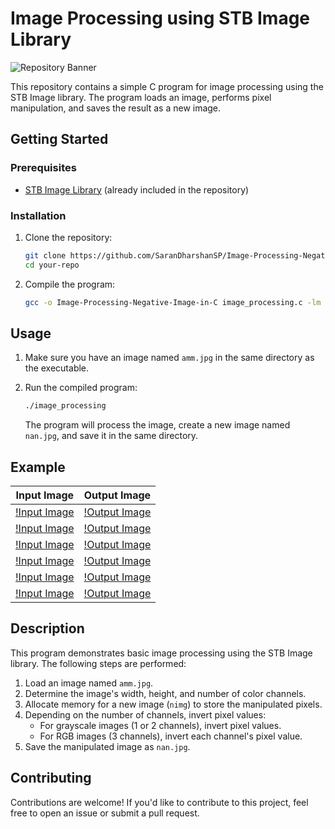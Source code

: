 # Image Processing using STB Image Library

![Repository Banner](https://socialify.git.ci/SaranDharshanSP/Image-Processing-Negative-Image-in-C/image?font=KoHo&language=1&name=1&owner=1&pattern=Floating%20Cogs&stargazers=1&theme=Dark)

This repository contains a simple C program for image processing using the STB Image library. The program loads an image, performs pixel manipulation, and saves the result as a new image.

## Getting Started

### Prerequisites

- [STB Image Library](https://github.com/nothings/stb) (already included in the repository)

### Installation

1. Clone the repository:

   ```sh
   git clone https://github.com/SaranDharshanSP/Image-Processing-Negative-Image-in-C.git
   cd your-repo
   ```

2. Compile the program:

   ```sh
   gcc -o Image-Processing-Negative-Image-in-C image_processing.c -lm
   ```

## Usage

1. Make sure you have an image named `amm.jpg` in the same directory as the executable.

2. Run the compiled program:

   ```sh
   ./image_processing
   ```

   The program will process the image, create a new image named `nan.jpg`, and save it in the same directory.

## Example

| Input Image | Output Image |
|-------------|--------------|
| [!Input Image](Input-Images/img1.jpg) | [!Output Image](Output-Images/nimg1.jpg) |
| [!Input Image](Input-Images/img2.jpg) | [!Output Image](Output-Images/nimg2.jpg) |
| [!Input Image](Input-Images/img3.jpg) | [!Output Image](Output-Images/nimg3.jpg) |
| [!Input Image](Input-Images/img4.jpg) | [!Output Image](Output-Images/nimg4.jpg) |
| [!Input Image](Input-Images/img5.jpg) | [!Output Image](Output-Images/nimg5.jpg) |
| [!Input Image](Input-Images/img6.jpg) | [!Output Image](Output-Images/nimg6.jpg) |

## Description

This program demonstrates basic image processing using the STB Image library. The following steps are performed:

1. Load an image named `amm.jpg`.
2. Determine the image's width, height, and number of color channels.
3. Allocate memory for a new image (`nimg`) to store the manipulated pixels.
4. Depending on the number of channels, invert pixel values:
   - For grayscale images (1 or 2 channels), invert pixel values.
   - For RGB images (3 channels), invert each channel's pixel value.
5. Save the manipulated image as `nan.jpg`.

## Contributing

Contributions are welcome! If you'd like to contribute to this project, feel free to open an issue or submit a pull request.


